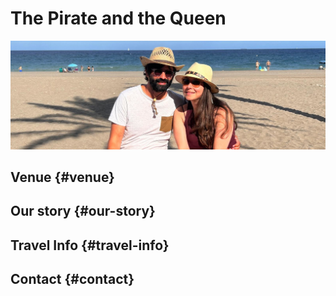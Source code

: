 

# The Pirate and the Queen

![banner](img/pq_banner.jpeg)

## Venue {#venue}

## Our story {#our-story}

## Travel Info {#travel-info}

## Contact {#contact}
